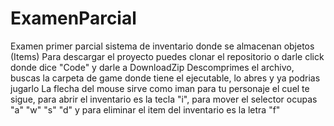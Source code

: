 # ExamenParcial
Examen primer parcial
sistema de inventario donde se almacenan objetos (Items)
Para descargar el proyecto puedes clonar el repositorio o darle click donde dice "Code" y darle a DownloadZip
Descomprimes el archivo, buscas la carpeta de game donde tiene el ejecutable, lo abres y ya podrias jugarlo
La flecha del mouse sirve como iman para tu personaje el cuel te sigue, para abrir el inventario es la tecla "i", para mover el selector ocupas "a" "w" "s" "d" y para eliminar el item del inventario es la letra "f"
